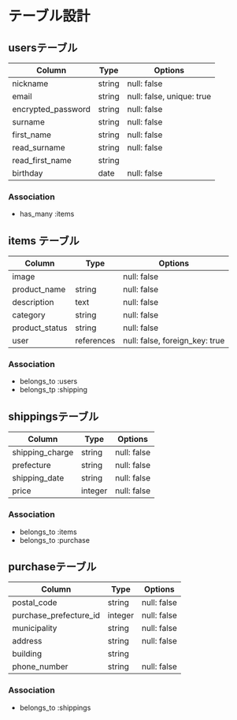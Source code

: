# テーブル設計

## usersテーブル 

| Column              | Type    | Options                   |
| ------------------- | --------| --------------------------|
| nickname            | string  | null: false               |
| email               | string  | null: false, unique: true |
| encrypted_password  | string  | null: false               |
| surname             | string  | null: false               |
| first_name          | string  | null: false               |
| read_surname        | string  | null: false               |
| read_first_name     | string  |                           |
| birthday            | date    | null: false               |

### Association

- has_many :items

 ## items テーブル

 | Column         | Type       |     Options                    |
 | -------------- | ---------- | ------------------------------ |
 | image          |            | null: false                    |
 | product_name   | string     | null: false                    |
 | description    | text       | null: false                    |
 | category       | string     | null: false                    | 
 | product_status | string     | null: false                    | 
 | user           | references | null: false, foreign_key: true |
 
### Association

- belongs_to :users
- belongs_tp :shipping

## shippingsテーブル

| Column          | Type    | Options     |
| --------------- | --------| ----------- |
| shipping_charge | string  | null: false |
| prefecture      | string  | null: false |
| shipping_date   | string  | null: false |
| price           | integer | null: false |

### Association
- belongs_to :items
- belongs_to :purchase

## purchaseテーブル

| Column                 | Type    | Options     | 
| -------------------    | ------- | ----------  |
| postal_code            | string  | null: false |
| purchase_prefecture_id | integer | null: false |
| municipality           | string  | null: false |
| address                | string  | null: false |
| building               | string  |             | 
| phone_number           | string  | null: false |

### Association

- belongs_to :shippings